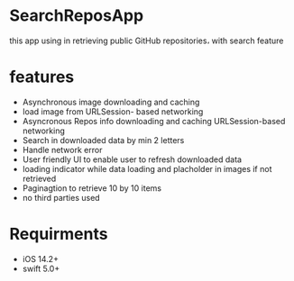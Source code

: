 # SearchReposApp
this app using in  retrieving public GitHub repositories، with search feature

# features

- Asynchronous image downloading and caching
- load image from URLSession- based networking
- Asyncronous Repos info downloading and caching URLSession-based networking
- Search in downloaded data by min 2 letters
- Handle network error
- User friendly UI to enable user to refresh downloaded data
- loading indicator while data loading and placholder in images if not retrieved
- Paginagtion to retrieve 10 by 10 items 
- no third parties used

# Requirments
- iOS 14.2+
- swift 5.0+
